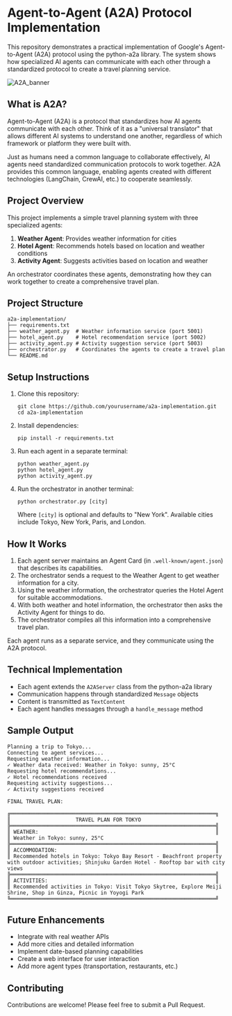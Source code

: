 # Agent-to-Agent (A2A) Protocol Implementation

This repository demonstrates a practical implementation of Google's Agent-to-Agent (A2A) protocol using the python-a2a library. The system shows how specialized AI agents can communicate with each other through a standardized protocol to create a travel planning service.

![A2A_banner](https://github.com/user-attachments/assets/d33a431b-d940-4a0a-aa0c-9790f5e4c250)

## What is A2A?

Agent-to-Agent (A2A) is a protocol that standardizes how AI agents communicate with each other. Think of it as a "universal translator" that allows different AI systems to understand one another, regardless of which framework or platform they were built with.

Just as humans need a common language to collaborate effectively, AI agents need standardized communication protocols to work together. A2A provides this common language, enabling agents created with different technologies (LangChain, CrewAI, etc.) to cooperate seamlessly.

## Project Overview

This project implements a simple travel planning system with three specialized agents:

1. **Weather Agent**: Provides weather information for cities
2. **Hotel Agent**: Recommends hotels based on location and weather conditions
3. **Activity Agent**: Suggests activities based on location and weather

An orchestrator coordinates these agents, demonstrating how they can work together to create a comprehensive travel plan.

## Project Structure

```
a2a-implementation/
├── requirements.txt
├── weather_agent.py  # Weather information service (port 5001)
├── hotel_agent.py    # Hotel recommendation service (port 5002)
├── activity_agent.py # Activity suggestion service (port 5003)
├── orchestrator.py   # Coordinates the agents to create a travel plan
└── README.md
```

## Setup Instructions

1. Clone this repository:
   ```
   git clone https://github.com/yourusername/a2a-implementation.git
   cd a2a-implementation
   ```

2. Install dependencies:
   ```
   pip install -r requirements.txt
   ```

3. Run each agent in a separate terminal:
   ```
   python weather_agent.py
   python hotel_agent.py
   python activity_agent.py
   ```

4. Run the orchestrator in another terminal:
   ```
   python orchestrator.py [city]
   ```
   Where `[city]` is optional and defaults to "New York". Available cities include Tokyo, New York, Paris, and London.

## How It Works

1. Each agent server maintains an Agent Card (in `.well-known/agent.json`) that describes its capabilities.
2. The orchestrator sends a request to the Weather Agent to get weather information for a city.
3. Using the weather information, the orchestrator queries the Hotel Agent for suitable accommodations.
4. With both weather and hotel information, the orchestrator then asks the Activity Agent for things to do.
5. The orchestrator compiles all this information into a comprehensive travel plan.

Each agent runs as a separate service, and they communicate using the A2A protocol.

## Technical Implementation

- Each agent extends the `A2AServer` class from the python-a2a library
- Communication happens through standardized `Message` objects
- Content is transmitted as `TextContent`
- Each agent handles messages through a `handle_message` method

## Sample Output

```
Planning a trip to Tokyo...
Connecting to agent services...
Requesting weather information...
✓ Weather data received: Weather in Tokyo: sunny, 25°C
Requesting hotel recommendations...
✓ Hotel recommendations received
Requesting activity suggestions...
✓ Activity suggestions received

FINAL TRAVEL PLAN:

╔══════════════════════════════════════════════════════════════════╗
║                     TRAVEL PLAN FOR TOKYO                      
╠══════════════════════════════════════════════════════════════════╣
║ WEATHER:                                                         ║
║ Weather in Tokyo: sunny, 25°C
╠══════════════════════════════════════════════════════════════════╣
║ ACCOMMODATION:                                                   ║
║ Recommended hotels in Tokyo: Tokyo Bay Resort - Beachfront property with outdoor activities; Shinjuku Garden Hotel - Rooftop bar with city views
╠══════════════════════════════════════════════════════════════════╣
║ ACTIVITIES:                                                      ║
║ Recommended activities in Tokyo: Visit Tokyo Skytree, Explore Meiji Shrine, Shop in Ginza, Picnic in Yoyogi Park
╚══════════════════════════════════════════════════════════════════╝
```

## Future Enhancements

- Integrate with real weather APIs
- Add more cities and detailed information
- Implement date-based planning capabilities
- Create a web interface for user interaction
- Add more agent types (transportation, restaurants, etc.)

## Contributing

Contributions are welcome! Please feel free to submit a Pull Request.
